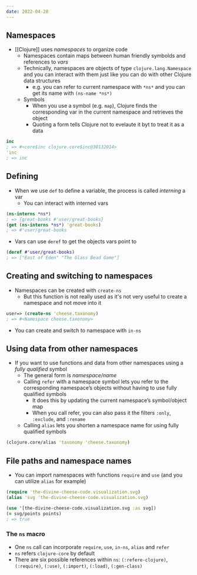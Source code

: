 ```yaml
---
date: 2022-04-20
---
```

## Namespaces
- [[Clojure]] uses *namespaces* to organize code
	- Namespaces contain maps between human friendly symbolds and references to *vars*
	- Technically, namespaces are objects of type `clojure.lang.Namespace` and you can interact with them just like you can do with other Clojure data structures
		- e.g. you can refer to current namespace with `*ns*` and you can get its name with `(ns-name *ns*)`
	- Symbols
		- When you use a symbol (e.g. `map`), Clojure finds the corresponding var in the current namespace and retrieves the object
		- Quoting a form tells Clojure not to evelaute  it byt to treat it as a data
```clojure
inc
; => #<core$inc clojure.core$inc@30132014>
'inc
; => inc
```
## Defining
- When we use `def` to define a variable, the process is called *interning* a var
	- You can interact with interned vars
```clojure
(ns-interns *ns*)
; => {great-books #'user/great-books}
(get (ns-interns *ns*) 'great-books)
; => #'user/great-books
```
- Vars can use `deref` to get the objects vars point to
 ```clojure
(deref #'user/great-books)
; => ["East of Eden" "The Glass Bead Game"]
```
## Creating and switching to namespaces
- Namespaces can be created with `create-ns`
	- But this function is not really used as it's not very useful to create a namespace and not move into it
```clojure
user=> (create-ns 'cheese.taxonomy)
; => #<Namespace cheese.taxonomy>
```
- You can create and switch to namespace with `in-ns`
## Using data from other namespaces
- If you want to use functions and data from other namespaces using a *fully qualified* symbol
	- The general form is *namespace/name*
	- Calling `refer` with a namespace symbol lets you refer to the corresponding namespace’s objects without having to use fully qualified symbols
		- It does this by updating the current namespace’s symbol/object map
		- When you call refer, you can also pass it the filters `:only`, `:exclude`, and `:rename`
	- Calling `alias` lets you shorten a namespace name for using fully qualified symbols
```clojure
(clojure.core/alias 'taxonomy 'cheese.taxonomy)
```
## File paths and namespace names
- You can import namespaces with functions `require` and `use` (and you can utilize `alias` for example)
```clojure
(require 'the-divine-cheese-code.visualization.svg)
(alias 'svg 'the-divine-cheese-code.visualization.svg)

(use '[the-divine-cheese-code.visualization.svg :as svg])
(= svg/points points)
; => true
```
### The `ns` macro
- One `ns` call can incorporate `require`, `use`, `in-ns`, `alias` and `refer`
- `ns` refers `clojure-core` by default
- There are six possible references within  `ns`: `(:refere-clojure)`, `(:require)`, `(:use)`, `(:import)`, `(:load)`, `(:gen-class)`